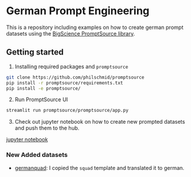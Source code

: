# German Prompt Engineering

This is a repository including examples on how to create german prompt datasets using the [BigScience PromptSource library](https://github.com/bigscience-workshop/promptsource).

## Getting started

1. Installing required packages and `promptsource` 

```bash
git clone https://github.com/philschmid/promptsource
pip install -r promptsource/requirements.txt
pip install -e promptsource/
```

2. Run PromptSource UI

```bash
streamlit run promptsource/promptsource/app.py
```

3. Check out jupyter notebook on how to create new prompted datasets and push them to the hub.

[jupyter notebook](data_engineering.ipynb)


### New Added datasets 

* [germanquad](https://huggingface.co/datasets/deepset/germanquad): I copied the `squad` template and translated it to german.

